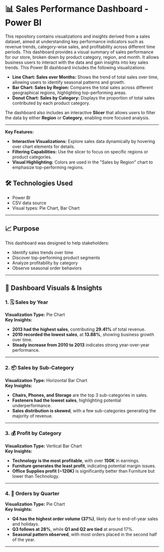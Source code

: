 # 📊 Sales Performance Dashboard - Power BI

This repository contains visualizations and insights derived from a sales dataset, aimed at understanding key performance indicators such as revenue trends, category-wise sales, and profitability across different time periods.
This dashboard provides a visual summary of sales performance for our store, broken down by product category, region, and month. It allows business users to interact with the data and gain insights into key sales trends.
This Power BI dashboard includes the following visualizations:


* **Line Chart: Sales over Months:** Shows the trend of total sales over time, allowing users to identify seasonal patterns and growth.
* **Bar Chart: Sales by Region:** Compares the total sales across different geographical regions, highlighting top-performing areas.
* **Donut Chart: Sales by Category:** Displays the proportion of total sales contributed by each product category.


The dashboard also includes an interactive **Slicer** that allows users to filter the data by either **Region** or **Category**, enabling more focused analysis.


---
**Key Features:**

* **Interactive Visualizations:** Explore sales data dynamically by hovering over chart elements for details.
* **Filtering Capabilities:** Use the slicer to focus on specific regions or product categories.
* **Visual Highlighting:** Colors are used in the "Sales by Region" chart to emphasize top-performing regions.

## 🛠️ Technologies Used
- Power BI 
- CSV data source
- Visual types: Pie Chart, Bar Chart

---

## 📈 Purpose
This dashboard was designed to help stakeholders:
- Identify sales trends over time
- Discover top-performing product segments
- Analyze profitability by category
- Observe seasonal order behaviors

---

## 📁 Dashboard Visuals & Insights

### 1. 🗓️ Sales by Year
**Visualization Type:** Pie Chart  
**Key Insights:**
- **2013 had the highest sales**, contributing **29.41%** of total revenue.
- **2010 recorded the lowest sales**, at **13.88%**, showing business growth over time.
- **Steady increase from 2010 to 2013** indicates strong year-over-year performance.

---

### 2. 📦 Sales by Sub-Category
**Visualization Type:** Horizontal Bar Chart  
**Key Insights:**
- **Chairs, Phones, and Storage** are the top 3 sub-categories in sales.
- **Fasteners had the lowest sales**, highlighting potential underperformance.
- **Sales distribution is skewed**, with a few sub-categories generating the majority of revenue.

---

### 3. 💰 Profit by Category
**Visualization Type:** Vertical Bar Chart  
**Key Insights:**
- **Technology is the most profitable**, with over **150K** in earnings.
- **Furniture generates the least profit**, indicating potential margin issues.
- **Office Supplies profit (~120K)** is significantly better than Furniture but lower than Technology.

---

### 4. 📆 Orders by Quarter
**Visualization Type:** Pie Chart  
**Key Insights:**
- **Q4 has the highest order volume (37%)**, likely due to end-of-year sales and holidays.
- **Q3 follows at 28%**, while **Q1 and Q2 are tied** at around 17%.
- **Seasonal pattern observed**, with most orders placed in the second half of the year.

---
